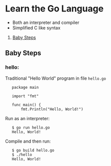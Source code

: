 # Learn the Go Language
* Both an interpreter and compiler
* Simplified C like syntax
1. [Baby Steps](#babysteps) 

## Baby Steps
### hello:
Traditional "Hello World" program in file `hello.go`
```
   package main
   
   import "fmt"
   
   func main() {
       fmt.Println("Hello, World!")
  ```
Run as an interpreter:
```
   $ go run hello.go                     
   Hello, World!
```
Compile and then run:
```
   $ go build hello.go
   $ ./hello
   Hello, World!
```

